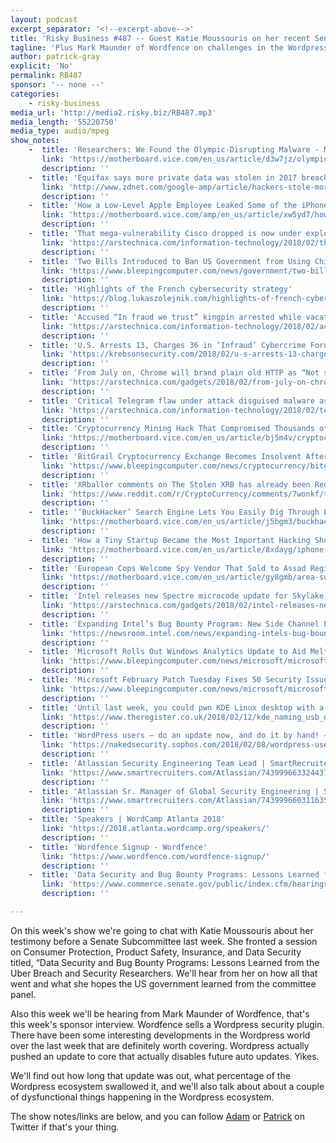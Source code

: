 ```yaml
---
layout: podcast
excerpt_separator: '<!--excerpt-above-->'
title: 'Risky Business #487 -- Guest Katie Moussouris on her recent Senate Subcommittee testimony'
tagline: 'Plus Mark Maunder of Wordfence on challenges in the Wordpress ecosystem...'
author: patrick-gray
explicit: 'No'
permalink: RB487
sponsor: '-- none --'
categories:
    - risky-business
media_url: 'http://media2.risky.biz/RB487.mp3'
media_length: '55220750'
media_type: audio/mpeg
show_notes:
    -  title: 'Researchers: We Found the Olympic-Disrupting Malware - Motherboard'
       link: 'https://motherboard.vice.com/en_us/article/d3w7jz/olympic-destroyer-opening-ceremony-hack'
       description: '' 
    -  title: 'Equifax says more private data was stolen in 2017 breach than first revealed | ZDNet'
       link: 'http://www.zdnet.com/google-amp/article/hackers-stole-more-equifax-data-than-first-thought/'
       description: '' 
    -  title: 'How a Low-Level Apple Employee Leaked Some of the iPhone''s Most Sensitive Code - Motherboard'
       link: 'https://motherboard.vice.com/amp/en_us/article/xw5yd7/how-iphone-iboot-source-code-leaked-on-github?__twitter_impression=true'
       description: '' 
    -  title: 'That mega-vulnerability Cisco dropped is now under exploit | Ars Technica'
       link: 'https://arstechnica.com/information-technology/2018/02/that-mega-vulnerability-cisco-dropped-is-now-under-exploit/'
       description: '' 
    -  title: 'Two Bills Introduced to Ban US Government from Using Chinese Equipment'
       link: 'https://www.bleepingcomputer.com/news/government/two-bills-introduced-to-ban-us-government-from-using-chinese-equipment/'
       description: '' 
    -  title: 'Highlights of the French cybersecurity strategy'
       link: 'https://blog.lukaszolejnik.com/highlights-of-french-cybersecurity-strategy/'
       description: '' 
    -  title: 'Accused “In fraud we trust” kingpin arrested while vacationing in Thailand | Ars Technica'
       link: 'https://arstechnica.com/information-technology/2018/02/accused-in-fraud-we-trust-kingpin-arrested-while-vacationing-in-thailand/'
       description: '' 
    -  title: 'U.S. Arrests 13, Charges 36 in ‘Infraud’ Cybercrime Forum Bust — Krebs on Security'
       link: 'https://krebsonsecurity.com/2018/02/u-s-arrests-13-charges-36-in-infraud-cybercrime-forum-bust/'
       description: '' 
    -  title: 'From July on, Chrome will brand plain old HTTP as “Not secure” | Ars Technica'
       link: 'https://arstechnica.com/gadgets/2018/02/from-july-on-chrome-will-brand-plain-old-http-as-not-secure/'
       description: '' 
    -  title: 'Critical Telegram flaw under attack disguised malware as benign images | Ars Technica'
       link: 'https://arstechnica.com/information-technology/2018/02/telegram-app-purged-of-critical-flaw-attackers-were-actively-exploiting/'
       description: '' 
    -  title: 'Cryptocurrency Mining Hack That Compromised Thousands of Sites ‘Could Have Been a Catastrophe’ - Motherboard'
       link: 'https://motherboard.vice.com/en_us/article/bj5m4v/cryptocurrency-mining-coinhive-browsealoud-hack-thousands-of-sites-catastrophe'
       description: '' 
    -  title: 'BitGrail Cryptocurrency Exchange Becomes Insolvent After Losing $170 Million'
       link: 'https://www.bleepingcomputer.com/news/cryptocurrency/bitgrail-cryptocurrency-exchange-becomes-insolvent-after-losing-170-million/'
       description: '' 
    -  title: 'XRballer comments on The Stolen XRB has already been Redistributed/Sold Off'
       link: 'https://www.reddit.com/r/CryptoCurrency/comments/7wonkf/the_stolen_xrb_has_already_been_redistributedsold/du215tr/'
       description: '' 
    -  title: '‘BuckHacker’ Search Engine Lets You Easily Dig Through Exposed Amazon Servers - Motherboard'
       link: 'https://motherboard.vice.com/en_us/article/j5bgm3/buckhacke-amazon-server-search-engine-aws-security'
       description: '' 
    -  title: 'How a Tiny Startup Became the Most Important Hacking Shop You’ve Never Heard Of - Motherboard'
       link: 'https://motherboard.vice.com/en_us/article/8xdayg/iphone-zero-days-inside-azimuth-security'
       description: '' 
    -  title: 'European Cops Welcome Spy Vendor That Sold to Assad Regime - Motherboard'
       link: 'https://motherboard.vice.com/en_us/article/gy8gmb/area-surveillance-tech-european-police-congress'
       description: '' 
    -  title: 'Intel releases new Spectre microcode update for Skylake; other chips remain in beta | Ars Technica'
       link: 'https://arstechnica.com/gadgets/2018/02/intel-releases-new-spectre-microcode-update-for-skylake-other-chips-remain-in-beta/'
       description: '' 
    -  title: 'Expanding Intel’s Bug Bounty Program: New Side Channel Program, Increased Awards | Intel Newsroom'
       link: 'https://newsroom.intel.com/news/expanding-intels-bug-bounty-program/'
       description: '' 
    -  title: 'Microsoft Rolls Out Windows Analytics Update to Aid Meltdown & Spectre Patching'
       link: 'https://www.bleepingcomputer.com/news/microsoft/microsoft-rolls-out-windows-analytics-update-to-aid-meltdown-and-spectre-patching/'
       description: '' 
    -  title: 'Microsoft February Patch Tuesday Fixes 50 Security Issues'
       link: 'https://www.bleepingcomputer.com/news/microsoft/microsoft-february-patch-tuesday-fixes-50-security-issues/'
       description: '' 
    -  title: 'Until last week, you could pwn KDE Linux desktop with a USB stick • The Register'
       link: 'https://www.theregister.co.uk/2018/02/12/kde_naming_usb_drive_vuln/'
       description: '' 
    -  title: 'WordPress users – do an update now, and do it by hand! – Naked Security'
       link: 'https://nakedsecurity.sophos.com/2018/02/08/wordpress-users-do-an-update-now-and-do-it-by-hand/'
       description: '' 
    -  title: 'Atlassian Security Engineering Team Lead | SmartRecruiters'
       link: 'https://www.smartrecruiters.com/Atlassian/743999663324437'
       description: '' 
    -  title: 'Atlassian Sr. Manager of Global Security Engineering | SmartRecruiters'
       link: 'https://www.smartrecruiters.com/Atlassian/743999660311635-sr-manager-of-global-security-engineering'
       description: '' 
    -  title: 'Speakers | WordCamp Atlanta 2018'
       link: 'https://2018.atlanta.wordcamp.org/speakers/'
       description: '' 
    -  title: 'Wordfence Signup - Wordfence'
       link: 'https://www.wordfence.com/wordfence-signup/'
       description: '' 
    -  title: 'Data Security and Bug Bounty Programs: Lessons Learned from the Uber Breach and Security Researchers - Hearings - U.S. Senate Committee On Commerce, Science, & Transportation'
       link: 'https://www.commerce.senate.gov/public/index.cfm/hearings?ID=73871FA8-29AD-4ED5-ABB8-C86B4BE4E0A3'
       description: '' 

---
```

On this week's show we're going to chat with Katie Moussouris about her testimony before a Senate Subcommittee last week. She fronted a session on Consumer Protection, Product Safety, Insurance, and Data Security titled, “Data Security and Bug Bounty Programs: Lessons Learned from the Uber Breach and Security Researchers. We'll hear from her on how all that went and what she hopes the US government learned from the committee panel.

Also this week we'll be hearing from Mark Maunder of Wordfence, that's this week's sponsor interview. Wordfence sells a Wordpress security plugin. There have been some interesting developments in the Wordpress world over the last week that are definitely worth covering. Wordpress actually pushed an update to core that actually disables future auto updates. Yikes. 

We'll find out how long that update was out, what percentage of the Wordpress ecosystem swallowed it, and we'll also talk about about a couple of dysfunctional things happening in the Wordpress ecosystem.

The show notes/links are below, and you can follow <a href='https://twitter.com/metlstorm'>Adam</a> or <a href='https://twitter.com/riskybusiness'>Patrick</a> on Twitter if that's your thing.
